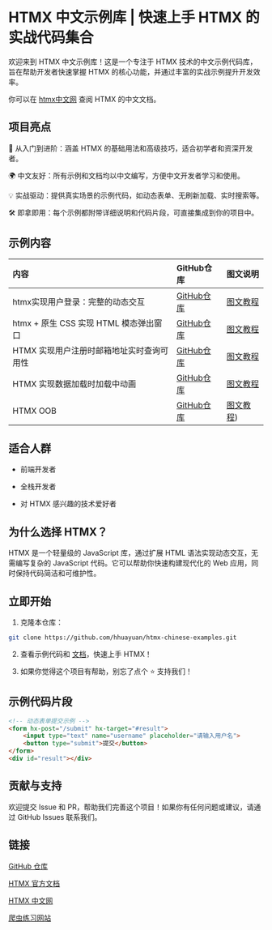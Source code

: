 # HTMX 中文示例库 | 快速上手 HTMX 的实战代码集合

欢迎来到 HTMX 中文示例库！这是一个专注于 HTMX 技术的中文示例代码库，旨在帮助开发者快速掌握 HTMX 的核心功能，并通过丰富的实战示例提升开发效率。

你可以在 [htmx中文网](https://gethtmx.com "htmx中文网") 查阅 HTMX 的中文文档。

## 项目亮点
🚀 从入门到进阶：涵盖 HTMX 的基础用法和高级技巧，适合初学者和资深开发者。

🌍 中文友好：所有示例和文档均以中文编写，方便中文开发者学习和使用。

💡 实战驱动：提供真实场景的示例代码，如动态表单、无刷新加载、实时搜索等。

🛠️ 即拿即用：每个示例都附带详细说明和代码片段，可直接集成到你的项目中。

## 示例内容

| 内容 | GitHub仓库 | 图文说明 |
| :--- | :--- | :--- |
| htmx实现用户登录：完整的动态交互 | [GitHub仓库](https://github.com/hhuayuan/htmx-chinese-examples/tree/main/01_login) | [图文教程](https://gethtmx.com/articles/htmx-flask-user-login) |
| htmx + 原生 CSS 实现 HTML 模态弹出窗口 | [GitHub仓库](https://github.com/hhuayuan/htmx-chinese-examples/tree/main/02_popup) | [图文教程](https://gethtmx.com/articles/htmx-pure-css-modal-popup) |
| HTMX 实现用户注册时邮箱地址实时查询可用性 | [GitHub仓库](https://github.com/hhuayuan/htmx-chinese-examples/tree/main/03_check_email) | [图文教程](https://gethtmx.com/articles/htmx-register-email-keyup-changed) |
| HTMX 实现数据加载时加载中动画 | [GitHub仓库](https://github.com/hhuayuan/htmx-chinese-examples/tree/main/04_loading_indicator) | [图文教程](https://gethtmx.com/articles/htmx-indicator-loading-request) |
| HTMX OOB | [GitHub仓库](https://github.com/hhuayuan/htmx-chinese-examples/tree/main/05_oob) | [图文教程](https://gethtmx.com/articles/htmx-out-of-band-oob-flask)) |

## 适合人群

- 前端开发者

- 全栈开发者

- 对 HTMX 感兴趣的技术爱好者

## 为什么选择 HTMX？
HTMX 是一个轻量级的 JavaScript 库，通过扩展 HTML 语法实现动态交互，无需编写复杂的 JavaScript 代码。它可以帮助你快速构建现代化的 Web 应用，同时保持代码简洁和可维护性。

## 立即开始

1. 克隆本仓库：

```bash
git clone https://github.com/hhuayuan/htmx-chinese-examples.git
```

2. 查看示例代码和 [文档](https://gethtmx.com)，快速上手 HTMX！

3. 如果你觉得这个项目有帮助，别忘了点个 ⭐ 支持我们！


## 示例代码片段
```html
<!-- 动态表单提交示例 -->
<form hx-post="/submit" hx-target="#result">
    <input type="text" name="username" placeholder="请输入用户名">
    <button type="submit">提交</button>
</form>
<div id="result"></div>
```

## 贡献与支持
欢迎提交 Issue 和 PR，帮助我们完善这个项目！如果你有任何问题或建议，请通过 GitHub Issues 联系我们。

## 链接
[GitHub 仓库](https://github.com/hhuayuan/htmx-chinese-examples)

[HTMX 官方文档](https://htmx.org)

[HTMX 中文网](https://gethtmx.com)

[爬虫练习网站](https://spiderbuf.cn)
